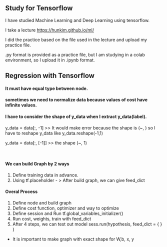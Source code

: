 ## Study for Tensorflow

I have studied Machine Learning and Deep Learning using tensorflow. 


I take a lecture https://hunkim.github.io/ml/


I did the practice based on the file used in the lecture and upload my practice file.


.py format is provided as a practice file, but I am studying in a colab environment, so I upload it in .ipynb format.



## Regression with Tensorflow
#### It must have equal type between node.

#### sometimes we need to normalize data because values of cost have infinite values.

#### I have to consider the shape of y_data when I extract y_data(label). 
y_data = data[:, -1]  >> It would make error because the shape is (~, ) so I have to reshape y_data like y_data.reshape(-1,1)


y_data = data[:, [-1]] >> the shape (~, 1)

<br>

#### We can build Graph by 2 ways
1. Define training data in advance.
2. Using tf.placeholder - > After build graph, we can give feed_dict




#### Overal Process
1. Define node and build graph
2. Define cost function, optimizer and way to optimize
3. Define session and Run tf.global_variables_initializer()
4. Run cost, weights, train with feed_dict
5. After 4 steps, we can test out model 
   sess.run(hypothesis, feed_dict = { } )


* It is important to make graph with exact shape for W,b, x, y




